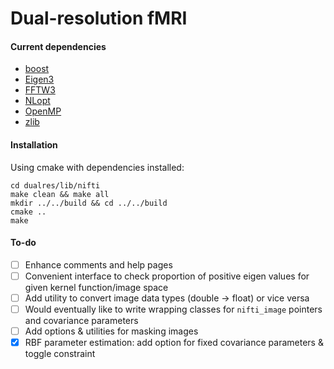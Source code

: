 
# Dual-resolution fMRI

#### Current dependencies
 - [boost](https://www.boost.org/)
 - [Eigen3](http://eigen.tuxfamily.org/index.php?title=Main_Page)
 - [FFTW3](http://www.fftw.org/)
 - [NLopt](https://nlopt.readthedocs.io/en/latest/)
 - [OpenMP](https://www.openmp.org/)
 - [zlib](https://www.zlib.net/)
 
 
#### Installation
Using cmake with dependencies installed:
```
cd dualres/lib/nifti
make clean && make all
mkdir ../../build && cd ../../build
cmake ..
make
```
 
#### To-do
 - [ ] Enhance comments and help pages
 - [ ] Convenient interface to check proportion of positive eigen values
   for given kernel function/image space
 - [ ] Add utility to convert image data types (double -> float) or vice
   versa
 - [ ] Would eventually like to write wrapping classes for `nifti_image`
   pointers and covariance parameters
 - [ ] Add options & utilities for masking images
 - [x] RBF parameter estimation: add option for fixed covariance
   parameters & toggle constraint
